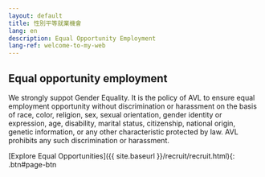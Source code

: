 ```yaml
---
layout: default
title: 性別平等就業機會
lang: en
description: Equal Opportunity Employment
lang-ref: welcome-to-my-web
---
```




## Equal opportunity employment 

We strongly suppot Gender Equality. It is the policy of AVL to ensure equal employment opportunity without discrimination or harassment on the basis of race, color, religion, sex, sexual orientation, gender identity or expression, age, disability, marital status, citizenship, national origin, genetic information, or any other characteristic protected by law. AVL prohibits any such discrimination or harassment.


[Explore Equal Opportunities]({{ site.baseurl }}/recruit/recruit.html){: .btn#page-btn